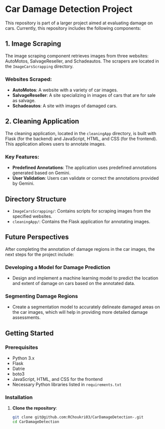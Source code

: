 # Car Damage Detection Project

This repository is part of a larger project aimed at evaluating damage on cars. Currently, this repository includes the following components:

## 1. Image Scraping
The image scraping component retrieves images from three websites: AutoMotos, SalvageReseller, and Schadeautos. The scrapers are located in the `ImageCarsScrapping` directory.

### Websites Scraped:
- **AutoMotos**: A website with a variety of car images.
- **SalvageReseller**: A site specializing in images of cars that are for sale as salvage.
- **Schadeautos**: A site with images of damaged cars.

## 2. Cleaning Application
The cleaning application, located in the `cleaningApp` directory, is built with Flask (for the backend) and JavaScript, HTML, and CSS (for the frontend). This application allows users to annotate images. 

### Key Features:
- **Predefined Annotations**: The application uses predefined annotations generated based on Gemini.
- **User Validation**: Users can validate or correct the annotations provided by Gemini.

## Directory Structure
- `ImageCarsScrapping/`: Contains scripts for scraping images from the specified websites.
- `cleaningApp/`: Contains the Flask application for annotating images.

## Future Perspectives

After completing the annotation of damage regions in the car images, the next steps for the project include:

### Developing a Model for Damage Prediction
- Design and implement a machine learning model to predict the location and extent of damage on cars based on the annotated data.

### Segmenting Damage Regions
- Create a segmentation model to accurately delineate damaged areas on the car images, which will help in providing more detailed damage assessments.

## Getting Started

### Prerequisites
- Python 3.x
- Flask
- Datrie
- boto3
- JavaScript, HTML, and CSS for the frontend
- Necessary Python libraries listed in `requirements.txt`

### Installation

1. **Clone the repository**:
   ```sh
   git clone git@github.com:RChoukri03/CarDamageDetection-.git
   cd CarDamageDetection
